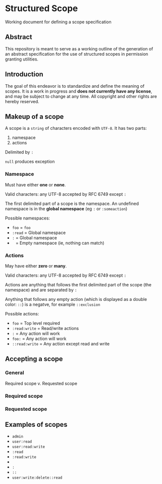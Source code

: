 # Structured Scope
Working document for defining a scope specification

## Abstract

This repository is meant to serve as a working outline of the generation of an abstract specification for the use of structured scopes in permission granting utilities.

## Introduction

The goal of this endeavor is to standardize and define the meaning of scopes. It is a work in progress and **does not currently have any license**, and may be subject to change at any time. All copyright and other rights are hereby reserved.

## Makeup of a scope

A scope is a `string` of characters encoded with `UTF-8`. It has two parts:

1. namespace
2. actions

Delimited by `:`

`null` produces exception

### Namespace

Must have either **one** or **none**.

Valid characters: any UTF-8 accepted by RFC 6749 except `:`

The first delimited part of a scope is the namespace. An undefined namespace is in the **global namespace** (eg `:` or `:someaction`)

Possible namespaces:

- `foo` = `foo`
- `:read` = Global namespace
- `:` = Global namespace
- ` ` = Empty namespace (ie, nothing can match)

### Actions

May have either **zero** or **many**.

Valid characters: any UTF-8 accepted by RFC 6749 except `:`

Actions are anything that follows the first delimited part of the scope (the namespace) and are separated by `:`

Anything that follows any empty action (which is displayed as a double color: `::`) is a negatve, for example `::exclusion`

Possible actions:

- `foo` = Top level required
- `:read:write` = Read/write actions
- `:` = Any action will work
- `foo:` = Any action will work
- `::read:write` = Any action except read and write

## Accepting a scope

### General

Required scope v. Requested scope

### Required scope

### Requested scope

## Examples of scopes

- `admin`
- `user:read`
- `user:read:write`
- `:read`
- `:read:write`
- ` `
- `:`
- `::`
- `user:write:delete::read`
